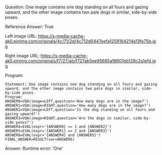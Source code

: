 Question: One image contains one dog standing on all fours and gazing upward, and the other image contains two pale dogs in similar, side-by-side poses.

Reference Answer: True

Left image URL: https://s-media-cache-ak0.pinimg.com/originals/4c/71/2d/4c712d0447eefa1259164214a13fe75b.jpg

Right image URL: https://s-media-cache-ak0.pinimg.com/originals/f7/27/ab/f727ab5ee95685a18607eb128c2a1efd.jpg

Program:

```
Statement: One image contains one dog standing on all fours and gazing upward, and the other image contains two pale dogs in similar, side-by-side poses.
Program:
ANSWER0=VQA(image=LEFT,question='How many dogs are in the image?')
ANSWER1=VQA(image=RIGHT,question='How many dogs are in the image?')
ANSWER2=VQA(image=LEFT,question='Is the dog standing on all fours and gazing upward?')
ANSWER3=VQA(image=RIGHT,question='Are the dogs in similar, side-by-side poses?')
ANSWER4=EVAL(expr='{ANSWER0} == 1 and {ANSWER2}')
ANSWER5=EVAL(expr='{ANSWER1} == 2 and {ANSWER3}')
ANSWER6=EVAL(expr='{ANSWER4} and {ANSWER5}')
FINAL_ANSWER=RESULT(var=ANSWER6)
```
Answer: Runtime error: 'One'

